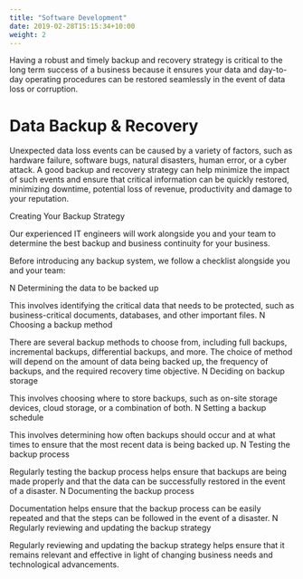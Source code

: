 ```yaml
---
title: "Software Development"
date: 2019-02-28T15:15:34+10:00
weight: 2
---
```




Having a robust and timely backup and recovery strategy is critical to the long term success of a business because it ensures your data and day-to-day operating procedures can be restored seamlessly in the event of data loss or corruption.



# Data Backup & Recovery

Unexpected data loss events can be caused by a variety of factors, such as hardware failure, software bugs, natural disasters, human error, or a cyber attack. A good backup and recovery strategy can help minimize the impact of such events and ensure that critical information can be quickly restored, minimizing downtime, potential loss of revenue, productivity and damage to your reputation.



Creating Your Backup Strategy

Our experienced IT engineers will work alongside you and your team to determine the best backup and business continuity for your business.

Before introducing any backup system, we follow a checklist alongside you and your team:

N
Determining the data to be backed up

This involves identifying the critical data that needs to be protected, such as business-critical documents, databases, and other important files.
N
Choosing a backup method

There are several backup methods to choose from, including full backups, incremental backups, differential backups, and more. The choice of method will depend on the amount of data being backed up, the frequency of backups, and the required recovery time objective.
N
Deciding on backup storage

This involves choosing where to store backups, such as on-site storage devices, cloud storage, or a combination of both.
N
Setting a backup schedule

This involves determining how often backups should occur and at what times to ensure that the most recent data is being backed up.
N
Testing the backup process

Regularly testing the backup process helps ensure that backups are being made properly and that the data can be successfully restored in the event of a disaster.
N
Documenting the backup process

Documentation helps ensure that the backup process can be easily repeated and that the steps can be followed in the event of a disaster.
N
Regularly reviewing and updating the backup strategy

Regularly reviewing and updating the backup strategy helps ensure that it remains relevant and effective in light of changing business needs and technological advancements.
